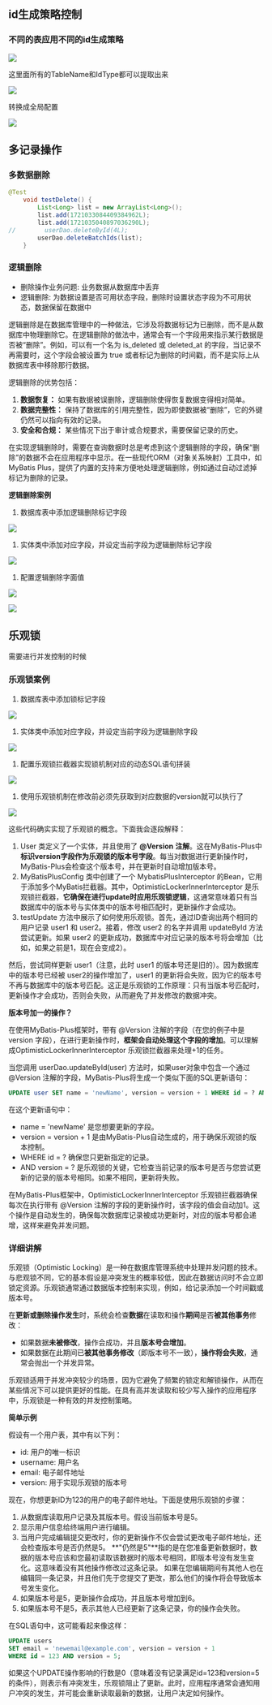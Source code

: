 ## id生成策略控制

### 不同的表应用不同的id生成策略

[![](https://cdn.nlark.com/yuque/0/2023/png/38953059/1699235946543-a7bf698c-0b18-4bbc-a781-37171227507f.png)](https://cdn.nlark.com/yuque/0/2023/png/38953059/1699235946543-a7bf698c-0b18-4bbc-a781-37171227507f.png)

这里面所有的TableName和IdType都可以提取出来

[![](https://cdn.nlark.com/yuque/0/2023/png/38953059/1699235946611-efd525c2-ff32-40b0-aabd-cfb1a2a44362.png)](https://cdn.nlark.com/yuque/0/2023/png/38953059/1699235946611-efd525c2-ff32-40b0-aabd-cfb1a2a44362.png)

转换成全局配置

[![](https://cdn.nlark.com/yuque/0/2023/png/38953059/1699235946617-506ddf3f-a79e-4625-844b-9b74fca3558a.png)](https://cdn.nlark.com/yuque/0/2023/png/38953059/1699235946617-506ddf3f-a79e-4625-844b-9b74fca3558a.png)

## 多记录操作

### 多数据删除

```Java
@Test
    void testDelete() {
        List<Long> list = new ArrayList<Long>();
        list.add(1721033084409384962L);
        list.add(1721035040897036290L);
//        userDao.deleteById(4L);
        userDao.deleteBatchIds(list);
    }
```

### 逻辑删除

- 删除操作业务问题: 业务数据从数据库中丢弃
- 逻辑删除: 为数据设置是否可用状态字段，删除时设置状态字段为不可用状态，数据保留在数据中

逻辑删除是在数据库管理中的一种做法，它涉及将数据标记为已删除，而不是从数据库中物理删除它。在逻辑删除的做法中，通常会有一个字段用来指示某行数据是否被“删除”。例如，可以有一个名为 is_deleted 或 deleted_at 的字段，当记录不再需要时，这个字段会被设置为 true 或者标记为删除的时间戳，而不是实际上从数据库表中移除那行数据。

逻辑删除的优势包括：

1. **数据恢复：** 如果有数据被误删除，逻辑删除使得恢复数据变得相对简单。
2. **数据完整性：** 保持了数据库的引用完整性，因为即使数据被“删除”，它的外键仍然可以指向有效的记录。
3. **安全和合规：** 某些情况下出于审计或合规要求，需要保留记录的历史。

在实现逻辑删除时，需要在查询数据时总是考虑到这个逻辑删除的字段，确保“删除”的数据不会在应用程序中显示。在一些现代ORM（对象关系映射）工具中，如MyBatis Plus，提供了内置的支持来方便地处理逻辑删除，例如通过自动过滤掉标记为删除的记录。

**逻辑删除案例**

1. 数据库表中添加逻辑删除标记字段

[![](https://cdn.nlark.com/yuque/0/2023/png/38953059/1699235946617-f0ffa334-0a7b-4b95-97c5-f7062f498e77.png)](https://cdn.nlark.com/yuque/0/2023/png/38953059/1699235946617-f0ffa334-0a7b-4b95-97c5-f7062f498e77.png)

1. 实体类中添加对应字段，并设定当前字段为逻辑删除标记字段

[![](https://cdn.nlark.com/yuque/0/2023/png/38953059/1699235946559-1a9a8046-cd09-478b-a584-7eb12ef5e077.png)](https://cdn.nlark.com/yuque/0/2023/png/38953059/1699235946559-1a9a8046-cd09-478b-a584-7eb12ef5e077.png)

1. 配置逻辑删除字面值

[![](https://cdn.nlark.com/yuque/0/2023/png/38953059/1699235947936-21fcf5b8-6e8a-4ec3-aeff-1f87ad5eecd8.png)](https://cdn.nlark.com/yuque/0/2023/png/38953059/1699235947936-21fcf5b8-6e8a-4ec3-aeff-1f87ad5eecd8.png)

[![](https://cdn.nlark.com/yuque/0/2023/png/38953059/1699235948061-0d0e126b-16e0-4d3a-9393-42815d03df25.png)](https://cdn.nlark.com/yuque/0/2023/png/38953059/1699235948061-0d0e126b-16e0-4d3a-9393-42815d03df25.png)

## 乐观锁

需要进行并发控制的时候

### 乐观锁案例

1. 数据库表中添加锁标记字段

[![](https://cdn.nlark.com/yuque/0/2023/png/38953059/1699235948044-a428939f-edd4-4177-8769-ebfb019981e4.png)](https://cdn.nlark.com/yuque/0/2023/png/38953059/1699235948044-a428939f-edd4-4177-8769-ebfb019981e4.png)

1. 实体类中添加对应字段，并设定当前字段为逻辑删除字段

[![](https://cdn.nlark.com/yuque/0/2023/png/38953059/1699235948200-bc4ad9a5-b9d9-40ff-b30b-84d7edd11cd5.png)](https://cdn.nlark.com/yuque/0/2023/png/38953059/1699235948200-bc4ad9a5-b9d9-40ff-b30b-84d7edd11cd5.png)

1. 配置乐观锁拦截器实现锁机制对应的动态SQL语句拼装

[![](https://cdn.nlark.com/yuque/0/2023/png/38953059/1699235949460-639cfe05-db73-4155-916b-f8d0c6340a3b.png)](https://cdn.nlark.com/yuque/0/2023/png/38953059/1699235949460-639cfe05-db73-4155-916b-f8d0c6340a3b.png)

1. 使用乐观锁机制在修改前必须先获取到对应数据的version就可以执行了

[![](https://cdn.nlark.com/yuque/0/2023/png/38953059/1699235949101-fe84c849-88ac-4dc8-8424-3e7dc2f5eca5.png)](https://cdn.nlark.com/yuque/0/2023/png/38953059/1699235949101-fe84c849-88ac-4dc8-8424-3e7dc2f5eca5.png)

这些代码确实实现了乐观锁的概念。下面我会逐段解释：

1. User 类定义了一个实体，并且使用了 **@Version** **注解**。这在MyBatis-Plus中**标识****version****字段作为****乐观锁****的版本号字段**。每当对数据进行更新操作时，MyBatis-Plus会检查这个版本号，并在更新时自动增加版本号。
2. MyBatisPlusConfig 类中创建了一个 MybatisPlusInterceptor 的Bean，它用于添加多个MyBatis拦截器。其中，OptimisticLockerInnerInterceptor 是乐观锁拦截器，**它确保在进行update时应用乐观锁逻辑**，这通常意味着只有当数据库中的版本号与实体类中的版本号相匹配时，更新操作才会成功。
3. testUpdate 方法中展示了如何使用乐观锁。首先，通过ID查询出两个相同的用户记录 user1 和 user2。接着，修改 user2 的名字并调用 updateById 方法尝试更新。如果 user2 的更新成功，数据库中对应记录的版本号将会增加（比如，如果之前是1，现在会变成2）。

然后，尝试同样更新 user1（注意，此时 user1 的版本号还是旧的）。因为数据库中的版本号已经被 user2的操作增加了，user1 的更新将会失败，因为它的版本号不再与数据库中的版本号匹配。这正是乐观锁的工作原理：只有当版本号匹配时，更新操作才会成功，否则会失败，从而避免了并发修改的数据冲突。

**版本号加一的操作？**

在使用MyBatis-Plus框架时，带有 @Version 注解的字段（在您的例子中是 version 字段），在进行更新操作时，**框架会自动处理这个字段的增加**。可以理解成OptimisticLockerInnerInterceptor 乐观锁拦截器来处理+1的任务。

当您调用 userDao.updateById(user) 方法时，如果user对象中包含一个通过 @Version 注解的字段，MyBatis-Plus将生成一个类似下面的SQL更新语句：

```SQL
UPDATE user SET name = 'newName', version = version + 1 WHERE id = ? AND version = ?
```

在这个更新语句中：

- name = 'newName' 是您想要更新的字段。
- version = version + 1 是由MyBatis-Plus自动生成的，用于确保乐观锁的版本控制。
- WHERE id = ? 确保您只更新指定的记录。
- AND version = ? 是乐观锁的关键，它检查当前记录的版本号是否与您尝试更新的记录的版本号相同。如果不相同，更新将失败。

在MyBatis-Plus框架中，OptimisticLockerInnerInterceptor 乐观锁拦截器确保每次在执行带有 @Version 注解的字段的更新操作时，该字段的值会自动加1。这个操作是自动发生的，确保每次数据库记录被成功更新时，对应的版本号都会递增，这样来避免并发问题。

### 详细讲解

乐观锁（Optimistic Locking）是一种在数据库管理系统中处理并发问题的技术。与悲观锁不同，它的基本假设是冲突发生的概率较低，因此在数据访问时不会立即锁定资源。乐观锁通常通过数据版本控制来实现，例如，给记录添加一个时间戳或版本号。

在**更新或删除操作发生**时，系统会检查**数据**在读取和操作**期间**是否**被其他事务**修改：

- 如果数据**未被修改**，操作会成功，并且**版本号会增加**。
- 如果数据在此期间已**被其他事务修改**（即版本号不一致），**操作将会失败**，通常会抛出一个并发异常。

乐观锁适用于并发冲突较少的场景，因为它避免了频繁的锁定和解锁操作，从而在某些情况下可以提供更好的性能。在具有高并发读取和较少写入操作的应用程序中，乐观锁是一种有效的并发控制策略。

**简单示例**

假设有一个用户表，其中有以下列：

- id: 用户的唯一标识
- username: 用户名
- email: 电子邮件地址
- version: 用于实现乐观锁的版本号

现在，你想更新ID为123的用户的电子邮件地址。下面是使用乐观锁的步骤：

1. 从数据库读取用户记录及其版本号。假设当前版本号是5。
2. 显示用户信息给终端用户进行编辑。
3. 当用户完成编辑提交更改时，你的更新操作不仅会尝试更改电子邮件地址，还会检查版本号是否仍然是5。 **"仍然是5"**指的是在您准备更新数据时，数据的版本号应该和您最初读取该数据时的版本号相同，即版本号没有发生变化。这意味着没有其他操作修改过这条记录。 如果在您编辑期间有其他人也在编辑同一条记录，并且他们先于您提交了更改，那么他们的操作将会导致版本号发生变化。
4. 如果版本号是5，更新操作会成功，并且版本号增加到6。
5. 如果版本号不是5，表示其他人已经更新了这条记录，你的操作会失败。

在SQL语句中，这可能看起来像这样：

```SQL
UPDATE users
SET email = 'newemail@example.com', version = version + 1
WHERE id = 123 AND version = 5;
```

如果这个UPDATE操作影响的行数是0（意味着没有记录满足id=123和version=5的条件），则表示有冲突发生，乐观锁阻止了更新。此时，应用程序通常会通知用户冲突的发生，并可能会重新读取最新的数据，让用户决定如何操作。
